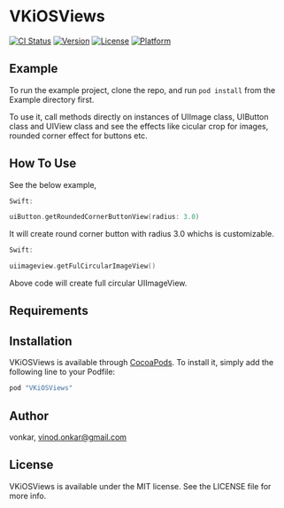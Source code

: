 # VKiOSViews

[![CI Status](http://img.shields.io/travis/vonkar/VKiOSViews.svg?style=flat)](https://travis-ci.org/vonkar/VKiOSViews)
[![Version](https://img.shields.io/cocoapods/v/VKiOSViews.svg?style=flat)](http://cocoapods.org/pods/VKiOSViews)
[![License](https://img.shields.io/cocoapods/l/VKiOSViews.svg?style=flat)](http://cocoapods.org/pods/VKiOSViews)
[![Platform](https://img.shields.io/cocoapods/p/VKiOSViews.svg?style=flat)](http://cocoapods.org/pods/VKiOSViews)

## Example

To run the example project, clone the repo, and run `pod install` from the Example directory first.

To use it, call methods directly on instances of UIImage class, UIButton class and UIView class and see 
the effects like cicular crop for images, rounded corner effect for buttons etc.



## How To Use

See the below example,
```swift
Swift:

uiButton.getRoundedCornerButtonView(radius: 3.0)
```
It will create round corner button with radius 3.0 whichs is customizable.

```swift
Swift:

uiimageview.getFulCircularImageView()
```
Above code will create full circular UIImageView.

## Requirements

## Installation

VKiOSViews is available through [CocoaPods](http://cocoapods.org). To install
it, simply add the following line to your Podfile:

```ruby
pod "VKiOSViews"
```

## Author

vonkar, vinod.onkar@gmail.com

## License

VKiOSViews is available under the MIT license. See the LICENSE file for more info.
